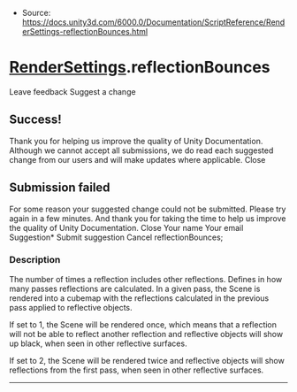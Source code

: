 * Source: https://docs.unity3d.com/6000.0/Documentation/ScriptReference/RenderSettings-reflectionBounces.html

#  [RenderSettings](https://docs.unity3d.com/6000.0/Documentation/ScriptReference/RenderSettings.html).reflectionBounces
Leave feedback
Suggest a change
## Success!
Thank you for helping us improve the quality of Unity Documentation. Although we cannot accept all submissions, we do read each suggested change from our users and will make updates where applicable.
Close
## Submission failed
For some reason your suggested change could not be submitted. Please <a>try again</a> in a few minutes. And thank you for taking the time to help us improve the quality of Unity Documentation.
Close
Your name Your email Suggestion* Submit suggestion
Cancel
reflectionBounces; 
### Description
The number of times a reflection includes other reflections.
Defines in how many passes reflections are calculated. In a given pass, the Scene is rendered into a cubemap with the reflections calculated in the previous pass applied to reflective objects.  
  
If set to 1, the Scene will be rendered once, which means that a reflection will not be able to reflect another reflection and reflective objects will show up black, when seen in other reflective surfaces.  
  
If set to 2, the Scene will be rendered twice and reflective objects will show reflections from the first pass, when seen in other reflective surfaces.
* * *
